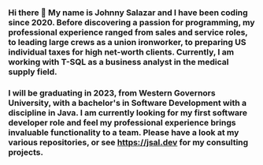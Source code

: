 ### Hi there 👋 My name is Johnny Salazar and I have been coding since 2020. Before discovering a passion for programming, my professional experience ranged from sales and service roles, to leading large crews as a union ironworker, to preparing US individual taxes for high net-worth clients. Currently, I am working with T-SQL as a business analyst in the medical supply field.

### I will be graduating in 2023, from Western Governors University, with a bachelor's in Software Development with a discipline in Java. I am currently looking for my first software developer role and feel my professional experience brings invaluable functionality to a team. Please have a look at my various repositories, or see https://jsal.dev for my consulting projects.

<!--
**icodeunot/icodeunot** is a ✨ _special_ ✨ repository because its `README.md` (this file) appears on your GitHub profile.

Here are some ideas to get you started:

- 🔭 I’m currently working on ...
- 🌱 I’m currently learning ...
- 👯 I’m looking to collaborate on ...
- 🤔 I’m looking for help with ...
- 💬 Ask me about ...
- 📫 How to reach me: ...
- 😄 Pronouns: ...
- ⚡ Fun fact: ...
-->

